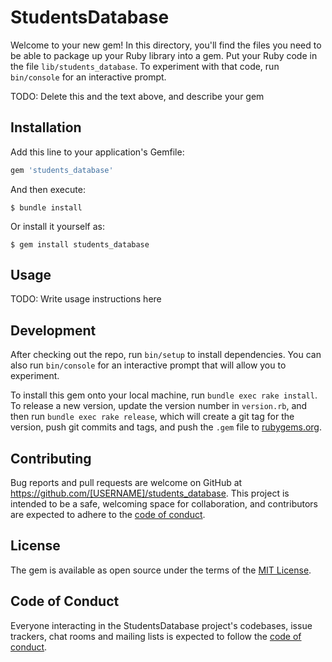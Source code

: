 # StudentsDatabase

Welcome to your new gem! In this directory, you'll find the files you need to be able to package up your Ruby library into a gem. Put your Ruby code in the file `lib/students_database`. To experiment with that code, run `bin/console` for an interactive prompt.

TODO: Delete this and the text above, and describe your gem

## Installation

Add this line to your application's Gemfile:

```ruby
gem 'students_database'
```

And then execute:

    $ bundle install

Or install it yourself as:

    $ gem install students_database

## Usage

TODO: Write usage instructions here

## Development

After checking out the repo, run `bin/setup` to install dependencies. You can also run `bin/console` for an interactive prompt that will allow you to experiment.

To install this gem onto your local machine, run `bundle exec rake install`. To release a new version, update the version number in `version.rb`, and then run `bundle exec rake release`, which will create a git tag for the version, push git commits and tags, and push the `.gem` file to [rubygems.org](https://rubygems.org).

## Contributing

Bug reports and pull requests are welcome on GitHub at https://github.com/[USERNAME]/students_database. This project is intended to be a safe, welcoming space for collaboration, and contributors are expected to adhere to the [code of conduct](https://github.com/[USERNAME]/students_database/blob/master/CODE_OF_CONDUCT.md).


## License

The gem is available as open source under the terms of the [MIT License](https://opensource.org/licenses/MIT).

## Code of Conduct

Everyone interacting in the StudentsDatabase project's codebases, issue trackers, chat rooms and mailing lists is expected to follow the [code of conduct](https://github.com/[USERNAME]/students_database/blob/master/CODE_OF_CONDUCT.md).
